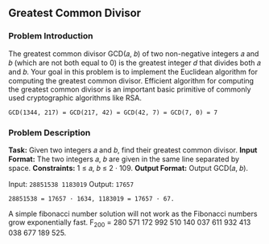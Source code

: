 ## Greatest Common Divisor

### Problem Introduction
The greatest common divisor GCD(𝑎, 𝑏) of two non-negative integers 𝑎 and 𝑏
(which are not both equal to 0) is the greatest integer 𝑑 that divides both 𝑎 and 𝑏.
Your goal in this problem is to implement the Euclidean algorithm for computing
the greatest common divisor.
Efficient algorithm for computing the greatest common divisor is an important
basic primitive of commonly used cryptographic algorithms like RSA.

```GCD(1344, 217) = GCD(217, 42) = GCD(42, 7) = GCD(7, 0) = 7```

### Problem Description

**Task:** Given two integers 𝑎 and 𝑏, find their greatest common divisor.
**Input Format:** The two integers 𝑎, 𝑏 are given in the same line separated by space.
**Constraints:** 1 ≤ 𝑎, 𝑏 ≤ 2 · 109.
**Output Format:** Output GCD(𝑎, 𝑏).

Input:
```28851538 1183019```
Output:
```17657```

```28851538 = 17657 · 1634, 1183019 = 17657 · 67.```

A simple fibonacci number solution will not work as the Fibonacci numbers grow exponentially fast.
F<sub>200</sub> = 280 571 172 992 510 140 037 611 932 413 038 677 189 525.

